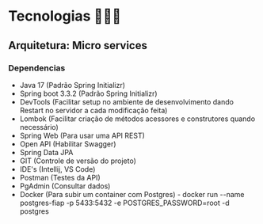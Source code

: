 # Tecnologias 👨🏻‍💻

## Arquitetura: Micro services
### Dependencias
- Java 17 (Padrão Spring Initializr)
- Spring boot 3.3.2 (Padrão Spring Initializr)
- DevTools (Facilitar setup no ambiente de desenvolvimento dando Restart no servidor a cada modificação feita)
- Lombok (Facilitar criação de métodos acessores e construtores quando necessário)
- Spring Web (Para usar uma API REST)
- Open API (Habilitar Swagger)
- Spring Data JPA
- GIT (Controle de versão do projeto)
- IDE's (Intellij, VS Code)
- Postman (Testes da API)
- PgAdmin (Consultar dados)
- Docker (Para subir um container com Postgres) - docker run --name postgres-fiap -p 5433:5432 -e POSTGRES_PASSWORD=root -d postgres
